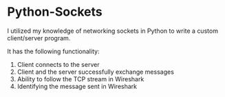 # Python-Sockets

I utilized my knowledge of networking sockets in Python to write a custom client/server program.

It has the following functionality:
 
1) Client connects to the server
2) Client and the server successfully exchange messages
3) Ability to follow the TCP stream in Wireshark
4) Identifying the message sent in Wireshark
